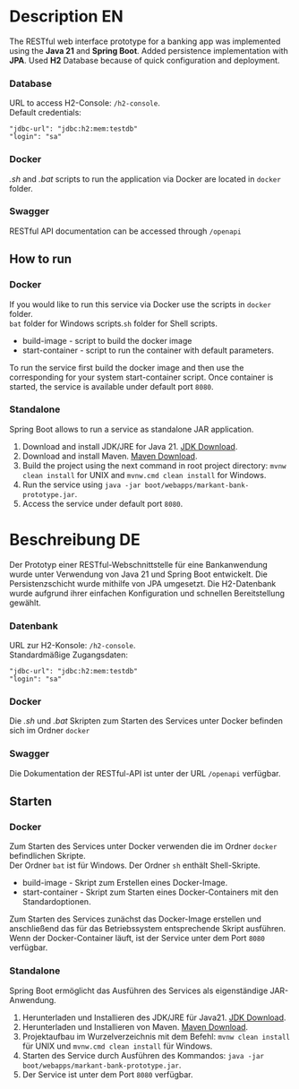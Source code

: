 # Description EN

The RESTful web interface prototype for a banking app was implemented using the **Java 21** and **Spring Boot**.
Added persistence implementation with **JPA**. Used **H2** Database because of quick configuration and deployment.

### Database

URL to access H2-Console: `/h2-console`.
<br>
Default credentials:

```
"jdbc-url": "jdbc:h2:mem:testdb"
"login": "sa"
```

### Docker

_.sh_ and _.bat_ scripts to run the application via Docker are located in `docker` folder.

### Swagger

RESTful API documentation can be accessed through `/openapi`

## How to run

### Docker

If you would like to run this service via Docker use the scripts in `docker` folder.<br>
`bat` folder for Windows scripts.`sh` folder for Shell scripts.

- build-image - script to build the docker image
- start-container - script to run the container with default parameters.

To run the service first build the docker image and then use the corresponding for your system start-container script.
Once container is started, the service is available under default port `8080`.

### Standalone

Spring Boot allows to run a service as standalone JAR application.

1) Download and install JDK/JRE for Java 21.
   [JDK Download](https://www.oracle.com/de/java/technologies/downloads/#java21).
2) Download and install Maven. [Maven Download](https://maven.apache.org/download.cgi).
3) Build the project using the next command in root project directory: `mvnw clean install` for UNIX
   and `mvnw.cmd clean install` for Windows.
4) Run the service using `java -jar boot/webapps/markant-bank-prototype.jar`.
5) Access the service under default port `8080`.

# Beschreibung DE

Der Prototyp einer RESTful-Webschnittstelle für eine Bankanwendung wurde unter Verwendung von Java 21 und Spring Boot
entwickelt.
Die Persistenzschicht wurde mithilfe von JPA umgesetzt. Die H2-Datenbank wurde aufgrund ihrer einfachen Konfiguration
und schnellen Bereitstellung gewählt.

### Datenbank

URL zur H2-Konsole: `/h2-console`.
<br>
Standardmäßige Zugangsdaten:

```
"jdbc-url": "jdbc:h2:mem:testdb"
"login": "sa"
```

### Docker

Die _.sh_ und _.bat_ Skripten zum Starten des Services unter Docker befinden sich im Ordner `docker`<br>

### Swagger

Die Dokumentation der RESTful-API ist unter der URL `/openapi` verfügbar.

## Starten

### Docker

Zum Starten des Services unter Docker verwenden die im Ordner `docker` befindlichen Skripte.<br>
Der Ordner `bat` ist für Windows. Der Ordner `sh` enthält Shell-Skripte.

- build-image - Skript zum Erstellen eines Docker-Image.
- start-container - Skript zum Starten eines Docker-Containers mit den Standardoptionen.

Zum Starten des Services zunächst das Docker-Image erstellen und anschließend das für das Betriebssystem entsprechende
Skript ausführen.
Wenn der Docker-Container läuft, ist der Service unter dem Port `8080` verfügbar.

### Standalone

Spring Boot ermöglicht das Ausführen des Services als eigenständige JAR-Anwendung.

1) Herunterladen und Installieren des JDK/JRE für
   Java21. [JDK Download](https://www.oracle.com/de/java/technologies/downloads/#java21).
2) Herunterladen und Installieren von Maven. [Maven Download](https://maven.apache.org/download.cgi).
3) Projektaufbau im Wurzelverzeichnis mit dem Befehl: `mvnw clean install` für UNIX
   und `mvnw.cmd clean install` für Windows.
4) Starten des Service durch Ausführen des Kommandos: `java -jar boot/webapps/markant-bank-prototype.jar`.
5) Der Service ist unter dem Port `8080` verfügbar.